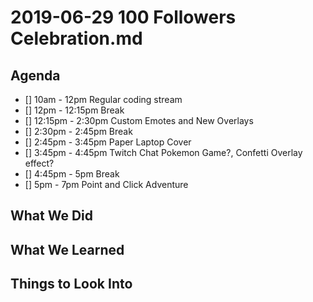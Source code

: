# 2019-06-29 100 Followers Celebration.md

## Agenda

- [] 10am - 12pm Regular coding stream
- [] 12pm - 12:15pm Break
- [] 12:15pm - 2:30pm Custom Emotes and New Overlays
- [] 2:30pm - 2:45pm Break
- [] 2:45pm - 3:45pm Paper Laptop Cover
- [] 3:45pm - 4:45pm Twitch Chat Pokemon Game?, Confetti Overlay effect?
- [] 4:45pm - 5pm Break
- [] 5pm - 7pm Point and Click Adventure

## What We Did

## What We Learned

## Things to Look Into
